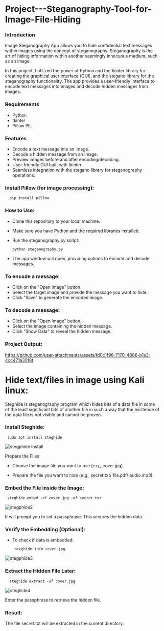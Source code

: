 # Project---Steganography-Tool-for-Image-File-Hiding
### Introduction
Image Steganography App  allows you to hide confidential text messages within images using the concept of steganography. Steganography is the art of hiding information within another seemingly innocuous medium, such as an image.

In this project, I utilized the power of Python and the tkinter library for creating the graphical user interface (GUI), and the stegano library for the steganography functionality. The app provides a user-friendly interface to encode text messages into images and decode hidden messages from images.

### Requirements
- Python
- tkinter
- Pillow PIL 

### Features
- Encode a text message into an image.
- Decode a hidden message from an image.
- Preview images before and after encoding/decoding.
- User-friendly GUI built with tkinter.
- Seamless integration with the stegano library for steganography operations.
  
### Install Pillow (for image processing):
      
      pip install pillow

### How to Use:
- Clone this repository to your local machine.
  
- Make sure you have Python and the required libraries installed.
  
- Run the steganography.py script:

      python steganography.py
  
- The app window will open, providing options to encode and decode messages.

### To encode a message:
- Click on the "Open Image" button.
- Select the target image and provide the message you want to hide.
- Click "Save" to generate the encoded image.
  
### To decode a message:
- Click on the "Open Image" button.
- Select the image containing the hidden message.
- Click "Show Data" to reveal the hidden message.
  
### Project Output:

https://github.com/user-attachments/assets/fd0c1f96-7170-4886-b1a3-4cc471a3018f


# Hide text/files in image using Kali linux:
Steghide is steganography program which hides bits of a data file in some of the least significant bits of another file in such a way that the existence of the data file is not visible and cannot be proven.

 
### Install Steghide:
     
     sudo apt install steghide
  
 ![stegphide install](https://github.com/user-attachments/assets/e50d639a-6f1f-433e-8ae4-d0a81d911dd9)

Prepare the Files:
- Choose the image file you want to use (e.g., cover.jpg).

- Prepare the file you want to hide (e.g., secret.txt/ file.pdf/ audio.mp3).

### Embed the File Inside the Image:

     steghide embed -cf cover.jpg -ef secret.txt

![stegphide2](https://github.com/user-attachments/assets/253021f6-52b4-409a-b4c7-7e3beb3df6a2)

It will prompt you to set a passphrase. This secures the hidden data.

### Verify the Embedding (Optional):

- To check if data is embedded:

       steghide info cover.jpg

![stegphide3](https://github.com/user-attachments/assets/6bc3668b-d895-4ca5-9ecb-299fca86f493)

### Extract the Hidden File Later:

      steghide extract -sf cover.jpg

![steghide4](https://github.com/user-attachments/assets/4a47c99e-64dc-4c64-80e0-58f782a34e64)

Enter the passphrase to retrieve the hidden file.

### Result:

The file secret.txt will be extracted in the current directory.






